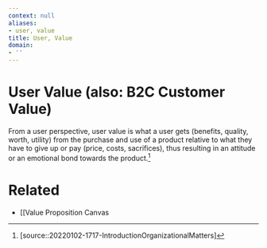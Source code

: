 ```yaml
---
context: null
aliases:
- user, value
title: User, Value
domain:
- ''
---
```


# User Value (also: B2C Customer Value)

From a user perspective, user value is what a user gets (benefits, quality, worth, utility) from the purchase and use of a product relative to what they have to give up or pay (price, costs, sacrifices), thus resulting in an attitude or an emotional bond towards the product.[^1]

# Related

- [[Value Proposition Canvas

[^1]: [source::20220102-1717-IntroductionOrganizationalMatters]
